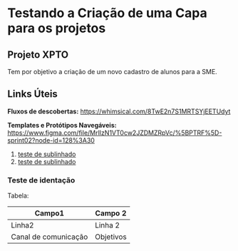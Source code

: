 # Testando a Criação de uma Capa para os projetos

## Projeto XPTO

Tem por objetivo a criação de um novo cadastro de alunos para a SME.

## Links Úteis

**Fluxos de descobertas:**
https://whimsical.com/8TwE2n7S1MRTSYjEETUdyt

**Templates e Protótipos Navegáveis:**
https://www.figma.com/file/MrlIzN1VT0cw2JZDMZRpVc/%5BPTRF%5D-sprint02?node-id=128%3A30

1. [teste de sublinhado](#teste-de-identação) 
2. [teste de sublinhado](#teste2) 


### Teste de identação

Tabela:

| Campo1               | Campo 2   |
|----------------------|-----------|
| Linha2               | Linha 2   |
| Canal de comunicação | Objetivos |
